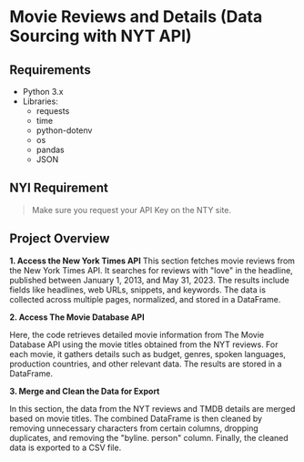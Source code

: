 # Movie Reviews and Details (Data Sourcing with NYT API)

## Requirements
- Python 3.x
- Libraries:
    - requests
    - time
    - python-dotenv
    - os
    - pandas
    - JSON

## NYI Requirement
> Make sure you request your API Key on the NTY site. 

## Project Overview

**1. Access the New York Times API**
This section fetches movie reviews from the New York Times API. It searches for reviews with "love" in the headline, published between January 1, 2013, and May 31, 2023.
The results include fields like headlines, web URLs, snippets, and keywords. The data is collected across multiple pages, normalized, and stored in a DataFrame.

**2. Access The Movie Database API**

Here, the code retrieves detailed movie information from The Movie Database API using the movie titles obtained from the NYT reviews.
For each movie, it gathers details such as budget, genres, spoken languages, production countries, and other relevant data. The results are stored in a DataFrame.

**3. Merge and Clean the Data for Export**

In this section, the data from the NYT reviews and TMDB details are merged based on movie titles.
The combined DataFrame is then cleaned by removing unnecessary characters from certain columns, dropping duplicates, and removing the "byline. person" column.
Finally, the cleaned data is exported to a CSV file.

